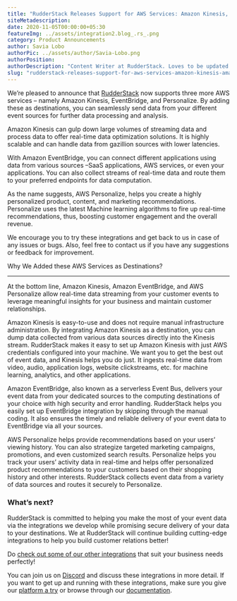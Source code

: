 ```yaml
---
title: "RudderStack Releases Support for AWS Services: Amazon Kinesis, Amazon EventBridge & AWS Personalize"
siteMetadescription:
date: 2020-11-05T00:00:00+05:30
featureImg: ../assets/integration2.blog_.rs_.png
category: Product Announcements
author: Savia Lobo
authorPic: ../assets/author/Savia-Lobo.png
authorPosition: 
authorDescription: "Content Writer at RudderStack. Loves to be updated with the tech happenings around the globe. Loves singing and composing songs. Believes in putting the art in smart."
slug: "rudderstack-releases-support-for-aws-services-amazon-kinesis-amazon-eventbridge-aws-personalize"
---
```

We’re pleased to announce that [RudderStack](http://www.rudderstack.com/) now supports three more AWS services – namely Amazon Kinesis, EventBridge, and Personalize. By adding these as destinations, you can seamlessly send data from your different event sources for further data processing and analysis.

Amazon Kinesis can gulp down large volumes of streaming data and process data to offer real-time data optimization solutions. It is highly scalable and can handle data from gazillion sources with lower latencies.

With Amazon EventBridge, you can connect different applications using data from various sources –SaaS applications, AWS services, or even your applications. You can also collect streams of real-time data and route them to your preferred endpoints for data computation. 

As the name suggests, AWS Personalize, helps you create a highly personalized product, content, and marketing recommendations. Personalize uses the latest Machine learning algorithms to fire up real-time recommendations, thus, boosting customer engagement and the overall revenue.

We encourage you to try these integrations and get back to us in case of any issues or bugs. Also, feel free to contact us if you have any suggestions or feedback for improvement.  

Why We Added these AWS Services as Destinations?  

---------------------------------------------------

At the bottom line, Amazon Kinesis, Amazon EventBridge, and AWS Personalize allow real-time data streaming from your customer events to leverage meaningful insights for your business and maintain customer relationships.

Amazon Kinesis is easy-to-use and does not require manual infrastructure administration. By integrating Amazon Kinesis as a destination, you can dump data collected from various data sources directly into the Kinesis stream. RudderStack makes it easy to set up Amazon Kinesis with just AWS credentials configured into your machine. We want you to get the best out of event data, and Kinesis helps you do just. It ingests real-time data from video, audio, application logs, website clickstreams, etc. for machine learning, analytics, and other applications.

Amazon EventBridge, also known as a serverless Event Bus, delivers your event data from your dedicated sources to the computing destinations of your choice with high security and error handling. RudderStack helps you easily set up EventBridge integration by skipping through the manual coding. It also ensures the timely and reliable delivery of your event data to EventBridge via all your sources. 

AWS Personalize helps provide recommendations based on your users’ viewing history. You can also strategize targeted marketing campaigns, promotions, and even customized search results. Personalize helps you track your users’ activity data in real-time and helps offer personalized product recommendations to your customers based on their shopping history and other interests. RudderStack collects event data from a variety of data sources and routes it securely to Personalize.  

### **What’s next?**

RudderStack is committed to helping you make the most of your event data via the integrations we develop while promising secure delivery of your data to your destinations. We at RudderStack will continue building cutting-edge integrations to help you build customer relations better!

Do [check out some of our other integrations](https://rudderstack.com/blog/rudderstack-supports-email-marketing-platform-mailchimp/) that suit your business needs perfectly!

You can join us on [Discord](https://discordapp.com/invite/xNEdEGw) and discuss these integrations in more detail. If you want to get up and running with these integrations, make sure you give our [platform a try](https://app.rudderlabs.com/signup) or browse through our [documentation](https://docs.rudderstack.com/destinations).